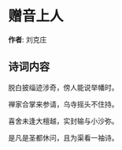 # 赠音上人

**作者**: 刘克庄

## 诗词内容

脱白披缁迹涉奇，傍人能说举幡时。

禅家合掌来参请，乌寺摇头不住持。

喜舍未逢大檀越，实封输与小沙弥。

是凡是圣都休问，且为渠看一袖诗。

